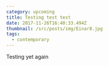 ```yaml
---
category: upcoming
title: Testing test test
date: 2017-11-26T16:40:33.494Z
thumbnail: /src/posts/img/Einar8.jpg
tags:
  - contemporary
---
```

Testing yet again
